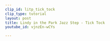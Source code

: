 ```yaml
---
clip_id: litp_tick_tock
clip_type: tutorial
layout: post
title: Lindy in the Park Jazz Step - Tick Tock
youtube_id: vjnzEn-wCYs

---
```


